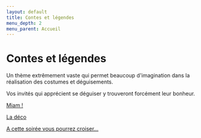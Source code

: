 ```yaml
---
layout: default
title: Contes et légendes
menu_depth: 2
menu_parent: Accueil
---
```


# Contes et légendes

Un thème extrêmement vaste qui permet beaucoup d'imagination dans la réalisation des costumes et déguisements.

Vos invités qui apprécient se déguiser y trouveront forcément leur bonheur.

[Miam !](/pages/70_contes_et_legendes/miam.html)

[La déco](/pages/70_contes_et_legendes/deco.html)

[A cette soirée vous pourrez croiser...](/pages/70_contes_et_legendes/deguisements.html)